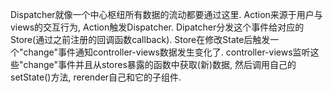 Dispatcher就像一个中心枢纽所有数据的流动都要通过这里. 
Action来源于用户与views的交互行为, 
Action触发Dispatcher. 
Dipatcher分发这个事件给对应的Store(通过之前注册的回调函数callback). 
Store在修改State后触发一个"change"事件通知controller-views数据发生变化了. 
controller-views监听这些"change"事件并且从stores暴露的函数中获取(新)数据, 然后调用自己的setState()方法, rerender自己和它的子组件.
